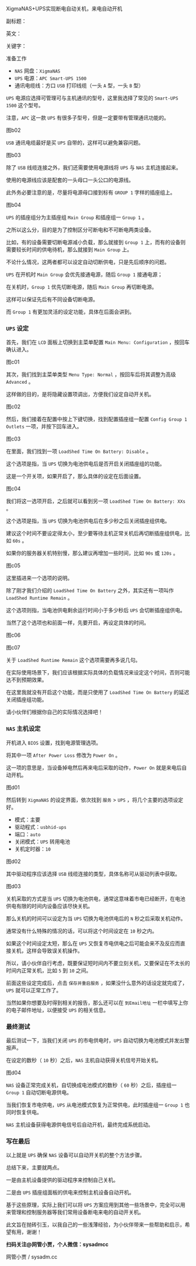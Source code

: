 XigmaNAS+UPS实现断电自动关机，来电自动开机

副标题：

英文：

关键字：







准备工作

* `NAS` 网盘：`XigmaNAS`
* `UPS` 电源：`APC Smart-UPS 1500`
* 通讯电缆线：方口 `USB` 打印线缆（一头 `A` 型，一头 `B` 型）



`UPS` 电源应选择可管理可与主机通讯的型号，这里我选择了常见的 `Smart-UPS 1500` 这个型号。

注意，`APC` 这一款 `UPS` 有很多子型号，但是一定要带有管理通讯功能的。

图b02



`USB` 通讯电缆最好是买 `UPS` 自带的，这样可以避免兼容问题。

图b03



除了 `USB` 线缆连接之外，我们还需要使用电源线将 `UPS` 与 `NAS` 主机连接起来。

使用的电源线应该是配套的一头母口一头公口的电源线。

此外务必要注意的是，尽量将电源母口接到标有 `GROUP 1` 字样的插座组上。

图b04



`UPS` 的插座组分为主插座组 `Main Group` 和插座组一 `Group 1` 。

之所以这么分，目的是为了控制区分可断电和不可断电两类设备。

比如，有的设备需要切断电源减小负载，那么就接到 `Group 1` 上，而有的设备则需要较长时间的供电待机，那么就接到 `Main Group` 上。



不论什么情况，这两者都可以设定自动切断供电，只是先后顺序的问题。

`UPS` 在开机时 `Main Group` 会优先接通电源，随后 `Group 1` 接通电源；

在关机时，`Group 1` 优先切断电源，随后 `Main Group` 再切断电源。

这样可以保证先后有不同设备切断电源。

而 `Group 1` 有更加灵活的设定功能，具体在后面会讲到。



### `UPS` 设定

首先，我们在 `LCD` 面板上切换到主菜单配置 `Main Menu: Configuration` ，按回车确认进入。

图c01



其次，我们找到主菜单类型 `Menu Type: Normal` ，按回车后将其调整为高级 `Advanced` 。

这样做的目的，是将隐藏设置项调出，方便我们设定自动开关机。

图c02



然后，我们接着在配置中按上下键切换，找到配置插座组一配置 `Config Group 1 Outlets` 一项，并按下回车进入。

图c03



在里面，我们找到一项 `LoadShed Time On Battery: Disable` 。

这个选项是指，当 `UPS` 切换为电池供电后是否开启关闭插座组的功能。

这是一个开关项，如果开启了，那么具体的设定在后面设置。

图c04



我们将这一选项开启，之后就可以看到另一项 `LoadShed Time On Battery: XXs` 。

这个选项是指，当 `UPS` 切换为电池供电后在多少秒之后关闭插座组供电。

建议这个时间不要设定得太小，至少要等待主机正常关机后再切断插座组供电，比如 `60s` 。

如果你的服务器关机特别慢，那么建议再增加一些时间，比如 `90s` 或 `120s` 。

图c05



这里插进来一个选项的说明。

除了刚才我们介绍的 `LoadShed Time On Battery` 之外，其实还有一项叫作 `LoadShed Runtime Remain` 。

这个选项则指，当电池供电剩余运行时间小于多少秒后 `UPS` 会切断插座组供电。

当然了这个选项也和前面一样，先要开启，再设定具体的时间。

图c06

图c07



关于 `LoadShed Runtime Remain` 这个选项需要再多说几句。

在实际使用场景下，我们应该根据实际具体的负载情况来设定这个时间，否则可能达不到预期效果。

在这里我就没有开启这个功能，而是只使用了 `LoadShed Time On Battery` 的延迟关闭插座组功能。

请小伙伴们根据你自己的实际情况选择吧！





### `NAS` 主机设定

开机进入 `BIOS` 设置，找到电源管理选项。

将其中一项 `After Power Loss` 修改为 `Power On` 。

这一项的意思是，当设备掉电然后再来电后采取的动作，`Power On` 就是来电后自动开机。

图d01



然后转到 `XigmaNAS` 的设定界面，依次找到 `服务` > `UPS` ，将几个主要的选项设定好。

* 模式：主要
* 驱动程式：`usbhid-ups`
* 端口：`auto`
* 关闭模式：`UPS` 转用电池
* 关机定时器：`10`



图d02



其中驱动程序应该选择 `USB` 线缆连接的类型，具体名称可从驱动列表中获取。

图d03



关机采取的方式是当 `UPS` 切换为电池供电，通常这意味着市电已经断开，在电池供电有限的时间内设备应该尽快关机。

那么关机的时间可以设定为当 `UPS` 切换为电池供电后的 `N` 秒之后采取关机动作。

通常没有什么特殊的情况的话，可以将这个时间设定在 `10` 秒之内。

如果这个时间设定太短，那么在 `UPS` 又恢复市电供电之后可能会来不及反应而直接关机，这样会导致误关机操作。

所以，请小伙伴自行考虑，既要保证短时间内不要立刻关机，又要保证在不太长的时间内正常关机，比如 `5` 到 `10` 之间。



前面这些设定完成后，点击 `保存并重启服务` ，如果没什么意外的话设定就完成了，`UPS` 就可以正常工作了。

当然如果你想要及时得到相关的报告，那么还可以在 `到Email地址` 一栏中填写上你的电子邮件地址，以便接受 `UPS` 的相关信息。



### 最终测试

最后测试一下，当我们关闭 `UPS` 的市电供电时，`UPS` 自动切换为电池模式并发出警报声。

在设定的数秒（ `10` 秒）之后，`NAS` 主机自动获得关机信号开始关机。

图d04



`NAS` 设备正常完成关机，自切换成电池模式的数秒（ `60` 秒）之后，插座组一 `Group 1` 自动切断电源供电。



当我们恢复市电供电，`UPS` 从电池模式恢复为正常供电，此时插座组一 `Group 1` 也同时恢复供电。

`NAS` 主机设备获得电源供电信号后自动开机，最终完成系统启动。



### 写在最后

以上就是 `UPS` 确保 `NAS` 设备可以自动开关机的整个方法步骤。

总结下来，主要就两点。

一是由主机设备提供的驱动程序来控制自己关机。

二是由 `UPS` 插座组面板的供电来控制主机设备自动开机。



基于这些原理，实际上我们可以将 `UPS` 方案应用到其他一些场景中，完全可以用来管理和控制服务器等我们常用设备断电来电的自动开关机。

此文旨在抛砖引玉，以我自己的一些浅薄经验，为小伙伴带来一些帮助和启示，希望有用，谢谢！



**扫码关注@网管小贾，个人微信：sysadmcc**

网管小贾 / sysadm.cc

























